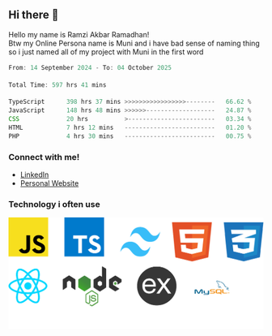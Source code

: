 ## Hi there 👋
Hello my name is Ramzi Akbar Ramadhan!\
Btw my Online Persona name is Muni and i have bad sense of naming thing so i just named all of my project with Muni in the first word
<!--START_SECTION:Muni-->

```Javascript
From: 14 September 2024 - To: 04 October 2025

Total Time: 597 hrs 41 mins

TypeScript      398 hrs 37 mins >>>>>>>>>>>>>>>>>--------   66.62 %
JavaScript      148 hrs 48 mins >>>>>>-------------------   24.87 %
CSS             20 hrs          >------------------------   03.34 %
HTML            7 hrs 12 mins   -------------------------   01.20 %
PHP             4 hrs 30 mins   -------------------------   00.75 %
```

<!--END_SECTION:Muni-->
### Connect with me!
* [LinkedIn](https://www.linkedin.com/in/ramzi-akbar-ramadhan-b8b05a243/)
* [Personal Website](https://www.muniporto.my.id/)
### Technology i often use
![Technology List](assets/techlist.png)
